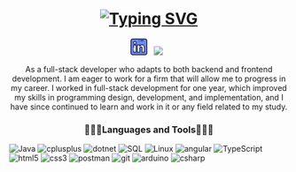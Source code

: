 <h1 align="center">
    <a href="https://git.io/typing-svg"><img src="https://readme-typing-svg.demolab.com?font=Big+Shoulders+Inline+Text&weight=900&size=40&duration=5002&pause=1001&color=000&center=true&vCenter=true&random=false&width=435&lines=Hello%2C+There!+%F0%9F%91%8B;I'm+Ameerah+Kmail;A+Full-Stack+Developer;Nice+to+meet+you!" alt="Typing SVG" />
    </a>
</h1>
<div align='center'>
    <p align='center'>
      <a href="https://www.linkedin.com/in/ameerah-kmail-47798b222"><img height="30" src="https://raw.githubusercontent.com/8bithemant/8bithemant/master/linkedin.png?raw=true"></a>&nbsp;&nbsp;
      <a href="mailto:ameerahhasan90@gmail.com.io"><img height="30" src="https://th.bing.com/th/id/OIP.9sT4UWsRfFiy6vPydv3_-QHaHO?pid=ImgDet&rs=1"></a>&nbsp;&nbsp;
    </p>
</div>
<div align='center'>
    <p align='center' >
    As a full-stack developer who adapts to both backend and frontend development. I am eager to work for a firm that will allow me to progress in my career. I worked in full-stack development for one year, which improved       my skills in programming design, development, and implementation, and I have since continued to learn and work in it or any field related to my study.
    </p>
</div>                                                      
<h3 align="center">👨🏻‍💻Languages and Tools👨🏻‍💻</h3>   

![Java](https://img.shields.io/badge/-Java-d6eaf8?&logo=java)
![cplusplus](https://img.shields.io/badge/-C++-aed6f1?&logo=cplusplus)
![dotnet](https://img.shields.io/badge/-.Net-e8daef?&logo=dotnet)
![SQL](https://img.shields.io/badge/-SQL-fadbd8?&logo=Oracle)
![Linux](https://img.shields.io/badge/-Linux-fcf3cf?&logo=Linux)
![angular](https://img.shields.io/badge/-Angular-e6b0aa?&logo=angular)
![TypeScript](https://img.shields.io/badge/-TypeScript-d6eaf8?&logo=TypeScript)
![html5](https://img.shields.io/badge/-HTML-f5cba7?&logo=html5)
![css3](https://img.shields.io/badge/-Css-a9cce3?&logo=css3)
![postman](https://img.shields.io/badge/-Postman-f6ddcc?&logo=postman)
![git](https://img.shields.io/badge/-Github-f5b7b1?&logo=git)
![arduino](https://img.shields.io/badge/-arduino-d0ece7?&logo=arduino)
![csharp](https://img.shields.io/badge/-Csharp-d7bde2?&logo=csharp) 
